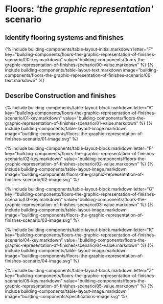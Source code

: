 <div data-role="collapsible" data-inset="false">
<h1 class="cart-collapsible-div">Floors: <em>'the graphic representation'</em> scenario</h1>

<dl>

## <span class="caps">**Identify flooring systems and finishes**</span>

{% include building-components/table-layout-initial.markdown letter="F" key="building-components/floors-the-graphic-representation-of-finishes-scenario/00-key.markdown" value="building-components/floors-the-graphic-representation-of-finishes-scenario/00-value.markdown" %}
{% include building-components/table-layout-text.markdown image="building-components/floors-the-graphic-representation-of-finishes-scenario/00-text.markdown" %}

## <span class="caps">**Describe** Construction and finishes</span>

{% include building-components/table-layout-block.markdown letter="A" key="building-components/floors-the-graphic-representation-of-finishes-scenario/01-key.markdown" value="building-components/floors-the-graphic-representation-of-finishes-scenario/01-value.markdown" %}
{% include building-components/table-layout-image.markdown image="building-components/floors-the-graphic-representation-of-finishes-scenario/01-image.svg" %}

{% include building-components/table-layout-block.markdown letter="F" key="building-components/floors-the-graphic-representation-of-finishes-scenario/02-key.markdown" value="building-components/floors-the-graphic-representation-of-finishes-scenario/02-value.markdown"  %}
{% include building-components/table-layout-image.markdown image="building-components/floors-the-graphic-representation-of-finishes-scenario/02-image.svg" %}

{% include building-components/table-layout-block.markdown letter="G" key="building-components/floors-the-graphic-representation-of-finishes-scenario/03-key.markdown" value="building-components/floors-the-graphic-representation-of-finishes-scenario/03-value.markdown"  %}
{% include building-components/table-layout-image.markdown image="building-components/floors-the-graphic-representation-of-finishes-scenario/03-image.svg" %}

{% include building-components/table-layout-block.markdown letter="K" key="building-components/floors-the-graphic-representation-of-finishes-scenario/04-key.markdown" value="building-components/floors-the-graphic-representation-of-finishes-scenario/04-value.markdown"  %}
{% include building-components/table-layout-image.markdown image="building-components/floors-the-graphic-representation-of-finishes-scenario/04-image.svg" %}

{% include building-components/table-layout-block.markdown letter="Z" key="building-components/floors-the-graphic-representation-of-finishes-scenario/05-key.markdown" value="building-components/floors-the-graphic-representation-of-finishes-scenario/05-value.markdown"  %}
{% include building-components/table-layout-image.markdown image="building-components/specifications-image.svg" %}

</dl>
</div>

